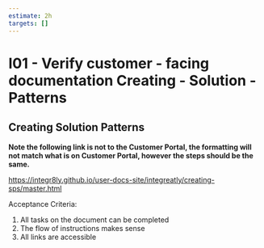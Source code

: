 ```yaml
---
estimate: 2h
targets: []
---
```


# I01 - Verify customer - facing documentation Creating - Solution - Patterns

## Creating Solution Patterns

**Note the following link is not to the Customer Portal, the formatting will not match what is on Customer Portal, however the steps should be the same.**

https://integr8ly.github.io/user-docs-site/integreatly/creating-sps/master.html

Acceptance Criteria:

1. All tasks on the document can be completed
2. The flow of instructions makes sense
3. All links are accessible
